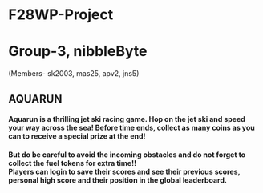 # F28WP-Project
# Group-3, nibbleByte 
(Members- sk2003, mas25, apv2, jns5)
<h2><strong>AQUARUN</strong></h2>

<h4>Aquarun is a thrilling jet ski racing game. Hop on the jet ski and speed your way across the sea! Before time ends, collect as many coins as you can to receive a special prize at the end! <br>
</h4> <h4>
But do be careful to avoid the incoming obstacles and do not forget to collect the fuel tokens for extra time!! <br>
Players can login to save their scores and see their previous scores, personal high score and their position in the global leaderboard.
</h4>
